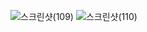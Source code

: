 ![스크린샷(109)](https://github.com/parkjihong23/parkjihong23.github.io/assets/144294724/3b896129-a852-4094-89e5-54373be08011)
![스크린샷(110)](https://github.com/parkjihong23/parkjihong23.github.io/assets/144294724/99a1ef3e-3f8d-4935-8d5f-8cbc0008d215)
